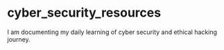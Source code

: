 # cyber_security_resources
I am documenting my daily learning of cyber security and ethical hacking journey. 

